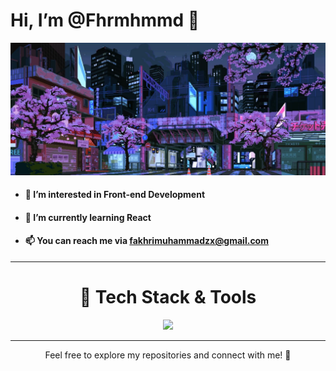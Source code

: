 # Hi, I’m @Fhrmhmmd 👋

![Banner](https://github.com/Fhrmhmmd/Fhrmhmmd/blob/main/banner.jpg)


- #### 👀 I’m interested in **Front-end Development**
- #### 🌱 I’m currently learning **React**
- #### 📫 You can reach me via [fakhrimuhammadzx@gmail.com](mailto:fakhrimuhammadzx@gmail.com)

<hr>
<div align="center">
<h1>🚀 Tech Stack & Tools</h1>
<a href="https://skillicons.dev">
    <img src="https://skillicons.dev/icons?i=html,css,js,php,react,tailwind,bootstrap,webpack" />
</a
</div>
<hr>


Feel free to explore my repositories and connect with me! 🤝


